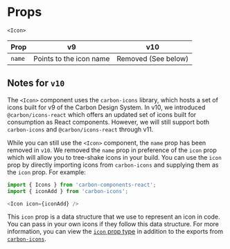 # Props

`<Icon>`

| Prop   | v9                      | v10                 |
| ------ | ----------------------- | ------------------- |
| `name` | Points to the icon name | Removed (See below) |

## Notes for `v10`

The `<Icon>` component uses the `carbon-icons` library, which hosts a set of icons built for v9 of the Carbon Design System. In v10, we introduced `@carbon/icons-react` which offers an updated set of icons built for consumption as React components. However, we will still support both `carbon-icons` and `@carbon/icons-react` through v11.

While you can still use the `<Icon>` component, the `name` prop has been removed in `v10`. We removed the `name` prop in preference of the `icon` prop which will allow you to tree-shake icons in your build. You can use the `icon` prop by directly importing icons from `carbon-icons` and supplying them as the `icon` prop. For example:

```js
import { Icons } from 'carbon-components-react';
import { iconAdd } from 'carbon-icons';

<Icon icon={iconAdd} />
```

This `icon` prop is a data structure that we use to represent an icon in code. You can pass in your own icons if they follow this data structure. For more information, you can view the [`icon` prop type](https://github.com/carbon-design-system/carbon/blob/v10.3.0/packages/react/src/components/Icon/Icon.js#L189-L194) in addition to the exports from [`carbon-icons`](https://unpkg.com/browse/carbon-icons@7.0.7/dist/carbon-icons-list.js).
